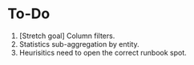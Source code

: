 # To-Do

1. [Stretch goal] Column filters.
2. Statistics sub-aggregation by entity.
3. Heurisitics need to open the correct runbook spot.
